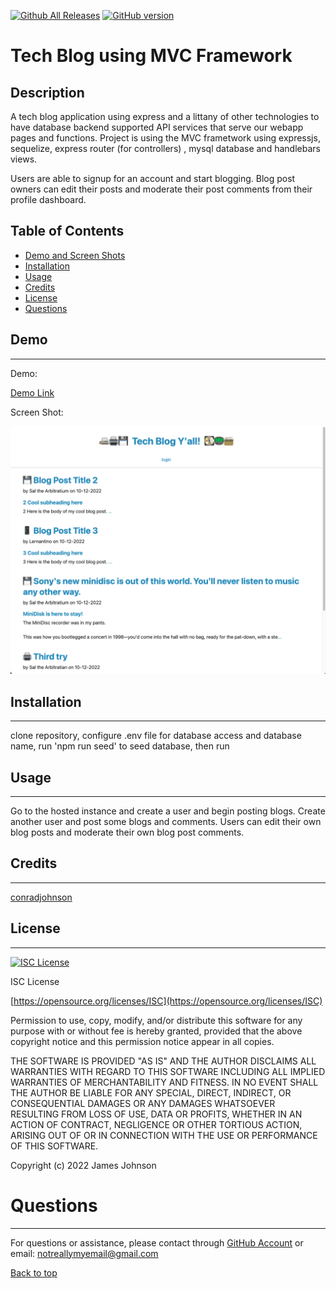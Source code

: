 
 [![Github All Releases](https://img.shields.io/github/downloads/conradjohnson/tech-blog-m14/total.svg)]()
 [![GitHub version](https://badge.fury.io/gh/conradjohnson%2Ftech-blog-m14.svg)](https://github.com/Naereen/tech-blog-m14)


# Tech Blog using MVC Framework

## Description

A tech blog application using express and a littany of other technologies to have database backend supported API services that serve our webapp pages and functions.  Project is using the MVC frametwork using expressjs, sequelize,  express router (for  controllers) , mysql database and handlebars views. 

Users are able to signup for an account and start blogging.  Blog post owners can edit their posts and moderate their post comments from their profile dashboard.


## Table of Contents

- [Demo and Screen Shots](#demo)
- [Installation](#installation)
- [Usage](#usage)
- [Credits](#credits)
- [License](#license)
- [Questions](#questions)

## Demo
***

Demo:

[Demo Link](https://secure-retreat-20273.herokuapp.com/)


Screen Shot:

![Screen Shot](img/screen1.png)

## Installation
***

clone repository, configure .env file for database access and database name, run 'npm run seed' to seed database, then run 

## Usage
***

Go to the hosted instance and create a user and begin posting blogs.  Create another user and post some blogs and comments.  Users can edit their own blog posts and moderate their own blog post comments.

## Credits
 ***

[conradjohnson](https://github.com/conradjohnson)



 ## License
 ***

[![ISC License](https://img.shields.io/badge/license-ISC-green.svg)](https://opensource.org/licenses/ISC)

  ISC License

  [https://opensource.org/licenses/ISC](https://opensource.org/licenses/ISC)
  
  Permission to use, copy, modify, and/or distribute this software for any
  purpose with or without fee is hereby granted, provided that the above
  copyright notice and this permission notice appear in all copies.
  
  THE SOFTWARE IS PROVIDED "AS IS" AND THE AUTHOR DISCLAIMS ALL WARRANTIES WITH
  REGARD TO THIS SOFTWARE INCLUDING ALL IMPLIED WARRANTIES OF MERCHANTABILITY
  AND FITNESS. IN NO EVENT SHALL THE AUTHOR BE LIABLE FOR ANY SPECIAL, DIRECT,
  INDIRECT, OR CONSEQUENTIAL DAMAGES OR ANY DAMAGES WHATSOEVER RESULTING FROM
  LOSS OF USE, DATA OR PROFITS, WHETHER IN AN ACTION OF CONTRACT, NEGLIGENCE OR
  OTHER TORTIOUS ACTION, ARISING OUT OF OR IN CONNECTION WITH THE USE OR
  PERFORMANCE OF THIS SOFTWARE.
  
  Copyright (c) 2022 James Johnson
          

# Questions
***
For questions or assistance, please contact through [GitHub Account](https://github.com/conradjohnson) or email: [notreallymyemail@gmail.com](mailto:notreallymyemail@gmail.com)


 [Back to top](#description)